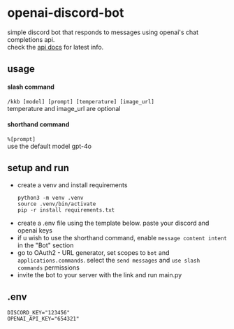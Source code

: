 # openai-discord-bot
simple discord bot that responds to messages using openai's chat completions api.<br>
check the
[api docs](https://platform.openai.com/docs/api-reference) for latest info.

## usage
#### slash command
`/kkb [model] [prompt] [temperature] [image_url]`<br>
temperature and image_url are optional<br>

#### shorthand command
`%[prompt]`<br>
use the default model gpt-4o

## setup and run
- create a venv and install requirements
  ```
  python3 -m venv .venv
  source .venv/bin/activate
  pip -r install requirements.txt
  ```
- create a .env file using the template below. paste your discord and openai keys
- if u wish to use the shorthand command, enable `message content intent` in the "Bot" section 
- go to OAuth2 - URL generator, set scopes to `bot` and `applications.commands`. select the `send messages` and `use slash commands` permissions
- invite the bot to your server with the link and run main.py

## .env
```
DISCORD_KEY="123456"
OPENAI_API_KEY="654321"
```
